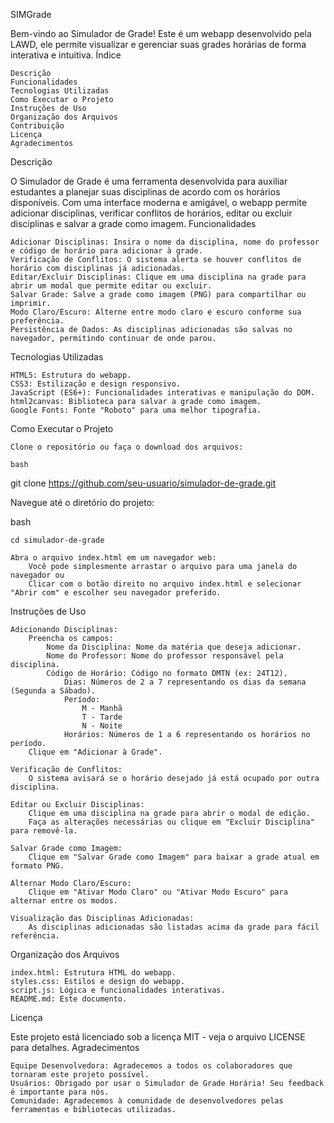 SIMGrade

Bem-vindo ao Simulador de Grade! Este é um webapp desenvolvido pela LAWD, ele permite visualizar e gerenciar suas grades horárias de forma interativa e intuitiva.
Índice

    Descrição
    Funcionalidades
    Tecnologias Utilizadas
    Como Executar o Projeto
    Instruções de Uso
    Organização dos Arquivos
    Contribuição
    Licença
    Agradecimentos

Descrição

O Simulador de Grade é uma ferramenta desenvolvida para auxiliar estudantes a planejar suas disciplinas de acordo com os horários disponíveis. Com uma interface moderna e amigável, o webapp permite adicionar disciplinas, verificar conflitos de horários, editar ou excluir disciplinas e salvar a grade como imagem.
Funcionalidades

    Adicionar Disciplinas: Insira o nome da disciplina, nome do professor e código de horário para adicionar à grade.
    Verificação de Conflitos: O sistema alerta se houver conflitos de horário com disciplinas já adicionadas.
    Editar/Excluir Disciplinas: Clique em uma disciplina na grade para abrir um modal que permite editar ou excluir.
    Salvar Grade: Salve a grade como imagem (PNG) para compartilhar ou imprimir.
    Modo Claro/Escuro: Alterne entre modo claro e escuro conforme sua preferência.
    Persistência de Dados: As disciplinas adicionadas são salvas no navegador, permitindo continuar de onde parou.
    

Tecnologias Utilizadas

    HTML5: Estrutura do webapp.
    CSS3: Estilização e design responsivo.
    JavaScript (ES6+): Funcionalidades interativas e manipulação do DOM.
    html2canvas: Biblioteca para salvar a grade como imagem.
    Google Fonts: Fonte "Roboto" para uma melhor tipografia.

Como Executar o Projeto

    Clone o repositório ou faça o download dos arquivos:

    bash

git clone https://github.com/seu-usuario/simulador-de-grade.git

Navegue até o diretório do projeto:

bash

    cd simulador-de-grade

    Abra o arquivo index.html em um navegador web:
        Você pode simplesmente arrastar o arquivo para uma janela do navegador ou
        Clicar com o botão direito no arquivo index.html e selecionar "Abrir com" e escolher seu navegador preferido.

Instruções de Uso

    Adicionando Disciplinas:
        Preencha os campos:
            Nome da Disciplina: Nome da matéria que deseja adicionar.
            Nome do Professor: Nome do professor responsável pela disciplina.
            Código de Horário: Código no formato DMTN (ex: 24T12).
                Dias: Números de 2 a 7 representando os dias da semana (Segunda a Sábado).
                Período:
                    M - Manhã
                    T - Tarde
                    N - Noite
                Horários: Números de 1 a 6 representando os horários no período.
        Clique em "Adicionar à Grade".

    Verificação de Conflitos:
        O sistema avisará se o horário desejado já está ocupado por outra disciplina.

    Editar ou Excluir Disciplinas:
        Clique em uma disciplina na grade para abrir o modal de edição.
        Faça as alterações necessárias ou clique em "Excluir Disciplina" para removê-la.

    Salvar Grade como Imagem:
        Clique em "Salvar Grade como Imagem" para baixar a grade atual em formato PNG.

    Alternar Modo Claro/Escuro:
        Clique em "Ativar Modo Claro" ou "Ativar Modo Escuro" para alternar entre os modos.

    Visualização das Disciplinas Adicionadas:
        As disciplinas adicionadas são listadas acima da grade para fácil referência.

Organização dos Arquivos

    index.html: Estrutura HTML do webapp.
    styles.css: Estilos e design do webapp.
    script.js: Lógica e funcionalidades interativas.
    README.md: Este documento.


Licença

Este projeto está licenciado sob a licença MIT - veja o arquivo LICENSE para detalhes.
Agradecimentos

    Equipe Desenvolvedora: Agradecemos a todos os colaboradores que tornaram este projeto possível.
    Usuários: Obrigado por usar o Simulador de Grade Horária! Seu feedback é importante para nós.
    Comunidade: Agradecemos à comunidade de desenvolvedores pelas ferramentas e bibliotecas utilizadas.
